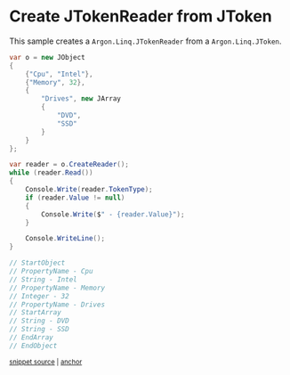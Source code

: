 # Create JTokenReader from JToken

This sample creates a `Argon.Linq.JTokenReader` from a `Argon.Linq.JToken`.

<!-- snippet: CreateReader -->
<a id='snippet-createreader'></a>
```cs
var o = new JObject
{
    {"Cpu", "Intel"},
    {"Memory", 32},
    {
        "Drives", new JArray
        {
            "DVD",
            "SSD"
        }
    }
};

var reader = o.CreateReader();
while (reader.Read())
{
    Console.Write(reader.TokenType);
    if (reader.Value != null)
    {
        Console.Write($" - {reader.Value}");
    }

    Console.WriteLine();
}

// StartObject
// PropertyName - Cpu
// String - Intel
// PropertyName - Memory
// Integer - 32
// PropertyName - Drives
// StartArray
// String - DVD
// String - SSD
// EndArray
// EndObject
```
<sup><a href='/src/Tests/Documentation/Samples/Linq/CreateReader.cs#L12-L51' title='Snippet source file'>snippet source</a> | <a href='#snippet-createreader' title='Start of snippet'>anchor</a></sup>
<!-- endSnippet -->
